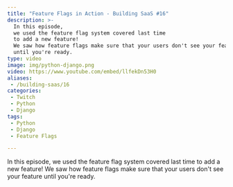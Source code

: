 ```yaml
---
title: "Feature Flags in Action - Building SaaS #16"
description: >-
  In this episode,
  we used the feature flag system covered last time
  to add a new feature!
  We saw how feature flags make sure that your users don't see your feature
  until you're ready.
type: video
image: img/python-django.png
video: https://www.youtube.com/embed/llfekDn53H0
aliases:
 - /building-saas/16
categories:
 - Twitch
 - Python
 - Django
tags:
 - Python
 - Django
 - Feature Flags

---
```


In this episode,
we used the feature flag system covered last time
to add a new feature!
We saw how feature flags make sure that your users don't see your feature
until you're ready.
